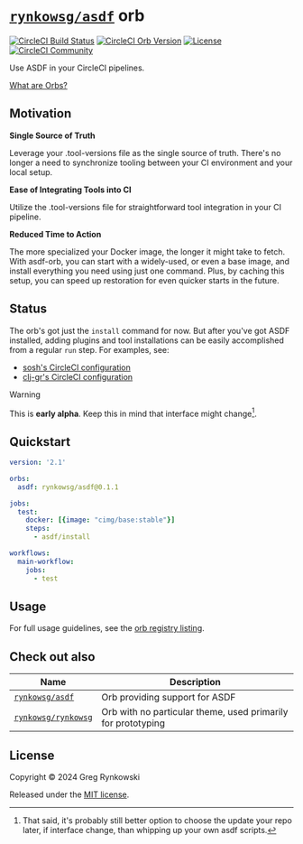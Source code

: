 # [`rynkowsg/asdf`][orb-page] orb

[![CircleCI Build Status][ci-build-badge]][ci-build]
[![CircleCI Orb Version][orb-version-badge]][orb-page]
[![License][license-badge]][license]
[![CircleCI Community][orbs-discuss-badge]][orbs-discuss]

Use ASDF in your CircleCI pipelines.

[What are Orbs?](https://circleci.com/orbs/)

## Motivation

**Single Source of Truth**

Leverage your .tool-versions file as the single source of truth.
There's no longer a need to synchronize tooling between your CI environment and your local setup.

**Ease of Integrating Tools into CI**

Utilize the .tool-versions file for straightforward tool integration in your CI pipeline.

**Reduced Time to Action**

The more specialized your Docker image, the longer it might take to fetch.
With asdf-orb, you can start with a widely-used, or even a base image,
and install everything you need using just one command.
Plus, by caching this setup, you can speed up restoration for even quicker starts in the future.

## Status

The orb's got just the `install` command for now. But after you've got ASDF installed,
adding plugins and tool installations can be easily accomplished from a regular `run` step.
For examples, see:
- [sosh's CircleCI configuration](https://github.com/rynkowsg/sosh/blob/main/.circleci/config.yml)
- [clj-gr's CircleCI configuration](https://github.com/rynkowsg/clj-gr/blob/main/.circleci/config.yml)

> [!WARNING]
> This is **early alpha**. Keep this in mind that interface might change[^warning-alpha].

[^warning-alpha]: That said, it's probably still better option to choose the update your repo later, if interface change, than whipping up your own asdf scripts.

## Quickstart

```yaml
version: '2.1'

orbs:
  asdf: rynkowsg/asdf@0.1.1

jobs:
  test:
    docker: [{image: "cimg/base:stable"}]
    steps:
      - asdf/install

workflows:
  main-workflow:
    jobs:
      - test
```

## Usage

For full usage guidelines, see the [orb registry listing][orb-page].

## Check out also

| Name                                                            | Description                                                  |
|-----------------------------------------------------------------|--------------------------------------------------------------|
| [`rynkowsg/asdf`](https://github.com/rynkowsg/asdf-orb)         | Orb providing support for ASDF                               |
| [`rynkowsg/rynkowsg`](https://github.com/rynkowsg/rynkowsg-orb) | Orb with no particular theme, used primarily for prototyping |

## License

Copyright © 2024 Greg Rynkowski

Released under the [MIT license][license].

[ci-build-badge]: https://circleci.com/gh/rynkowsg/asdf-orb.svg?style=shield "CircleCI Build Status"
[ci-build]: https://circleci.com/gh/rynkowsg/asdf-orb
[license-badge]: https://img.shields.io/badge/license-MIT-lightgrey.svg
[license]: https://raw.githubusercontent.com/rynkowsg/asdf-orb/master/LICENSE
[orb-page]: https://circleci.com/developer/orbs/orb/rynkowsg/asdf
[orb-version-badge]: https://badges.circleci.com/orbs/rynkowsg/asdf.svg
[orbs-discuss-badge]: https://img.shields.io/badge/community-CircleCI%20Discuss-343434.svg
[orbs-discuss]: https://discuss.circleci.com/c/ecosystem/orbs
